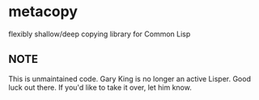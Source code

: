 # metacopy
flexibly shallow/deep copying library for Common Lisp

## NOTE

This is unmaintained code. Gary King is no longer an active Lisper. Good luck out there. 
If you'd like to take it over, let him know.
